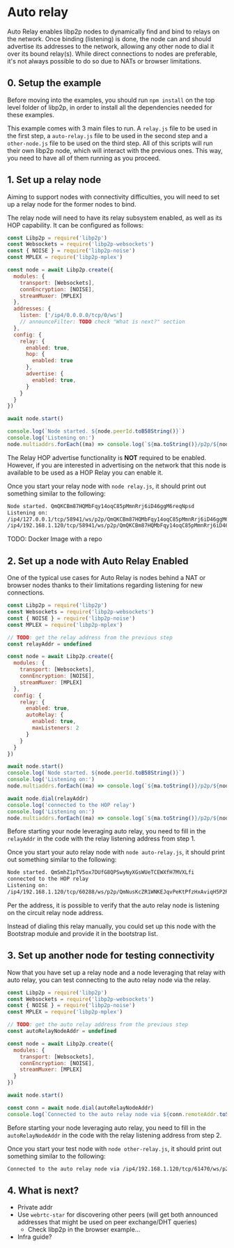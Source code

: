 # Auto relay

Auto Relay enables libp2p nodes to dynamically find and bind to relays on the network. Once binding (listening) is done, the node can and should advertise its addresses to the network, allowing any other node to dial it over its bound relay(s).
While direct connections to nodes are preferable, it's not always possible to do so due to NATs or browser limitations.

## 0. Setup the example

Before moving into the examples, you should run `npm install` on the top level folder of libp2p, in order to install all the dependencies needed for these examples.

This example comes with 3 main files to run. A `relay.js` file to be used in the first step, a `auto-relay.js` file to be used in the second step and a `other-node.js` file to be used on the third step. All of this scripts will run their own libp2p node, which will interact with the previous ones. This way, you need to have all of them running as you proceed.

## 1. Set up a relay node

Aiming to support nodes with connectivity difficulties, you will need to set up a relay node for the former nodes to bind.

The relay node will need to have its relay subsystem enabled, as well as its HOP capability. It can be configured as follows:

```js
const Libp2p = require('libp2p')
const Websockets = require('libp2p-websockets')
const { NOISE } = require('libp2p-noise')
const MPLEX = require('libp2p-mplex')

const node = await Libp2p.create({
  modules: {
    transport: [Websockets],
    connEncryption: [NOISE],
    streamMuxer: [MPLEX]
  },
  addresses: {
    listen: ['/ip4/0.0.0.0/tcp/0/ws']
    // announceFilter: TODO check "What is next?" section
  },
  config: {
    relay: {
      enabled: true,
      hop: {
        enabled: true
      },
      advertise: {
        enabled: true,
      }
    }
  }
})

await node.start()

console.log(`Node started. ${node.peerId.toB58String()}`)
console.log('Listening on:')
node.multiaddrs.forEach((ma) => console.log(`${ma.toString()}/p2p/${node.peerId.toB58String()}`))
```

The Relay HOP advertise functionality is **NOT** required to be enabled. However, if you are interested in advertising on the network that this node is available to be used as a HOP Relay you can enable it.

Once you start your relay node with `node relay.js`, it should print out something similar to the following:

```sh
Node started. QmQKCBm87HQMbFqy14oqC85pMmnRrj6iD46ggM6reqNpsd
Listening on:
/ip4/127.0.0.1/tcp/58941/ws/p2p/QmQKCBm87HQMbFqy14oqC85pMmnRrj6iD46ggM6reqNpsd
/ip4/192.168.1.120/tcp/58941/ws/p2p/QmQKCBm87HQMbFqy14oqC85pMmnRrj6iD46ggM6reqNpsd
```

TODO: Docker Image with a repo

## 2. Set up a node with Auto Relay Enabled

One of the typical use cases for Auto Relay is nodes behind a NAT or browser nodes thanks to their limitations regarding listening for new connections.

```js
const Libp2p = require('libp2p')
const Websockets = require('libp2p-websockets')
const { NOISE } = require('libp2p-noise')
const MPLEX = require('libp2p-mplex')

// TODO: get the relay address from the previous step
const relayAddr = undefined

const node = await Libp2p.create({
  modules: {
    transport: [Websockets],
    connEncryption: [NOISE],
    streamMuxer: [MPLEX]
  },
  config: {
    relay: {
      enabled: true,
      autoRelay: {
        enabled: true,
        maxListeners: 2
      }
    }
  }
})

await node.start()
console.log(`Node started. ${node.peerId.toB58String()}`)
console.log('Listening on:')
node.multiaddrs.forEach((ma) => console.log(`${ma.toString()}/p2p/${node.peerId.toB58String()}`))

await node.dial(relayAddr)
console.log('connected to the HOP relay')
console.log('Listening on:')
node.multiaddrs.forEach((ma) => console.log(`${ma.toString()}/p2p/${node.peerId.toB58String()}`))
```

Before starting your node leveraging auto relay, you need to fill in the `relayAddr` in the code with the relay listening address from step 1.

Once you start your auto relay node with `node auto-relay.js`, it should print out something similar to the following:

```sh
Node started. QmSmhZ1pTV5ox7DUfG8QPSwyNyXGsWUeTCEWXfH7MVXLfi
connected to the HOP relay
Listening on:
/ip4/192.168.1.120/tcp/60288/ws/p2p/QmNusKcZR1WNKEJqvPeKtPfzHxAviqH5P2RxyKRqynV6WD/p2p-circuit/p2p/QmSmhZ1pTV5ox7DUfG8QPSwyNyXGsWUeTCEWXfH7MVXLfi
```

Per the address, it is possible to verify that the auto relay node is listening on the circuit relay node address.

Instead of dialing this relay manually, you could set up this node with the Bootstrap module and provide it in the bootstrap list.

## 3. Set up another node for testing connectivity

Now that you have set up a relay node and a node leveraging that relay with auto relay, you can test connecting to the auto relay node via the relay.

```js
const Libp2p = require('libp2p')
const Websockets = require('libp2p-websockets')
const { NOISE } = require('libp2p-noise')
const MPLEX = require('libp2p-mplex')

// TODO: get the auto relay address from the previous step
const autoRelayNodeAddr = undefined

const node = await Libp2p.create({
  modules: {
    transport: [Websockets],
    connEncryption: [NOISE],
    streamMuxer: [MPLEX]
  }
})

await node.start()

const conn = await node.dial(autoRelayNodeAddr)
console.log(`Connected to the auto relay node via ${conn.remoteAddr.toString()}`)
```

Before starting your node leveraging auto relay, you need to fill in the `autoRelayNodeAddr` in the code with the relay listening address from step 2.

Once you start your test node with `node other-relay.js`, it should print out something similar to the following:

```sh
Connected to the auto relay node via /ip4/192.168.1.120/tcp/61470/ws/p2p/Qme1DfXDeaMEPNsUrG8EFXj2JDqzpgy9LuD6mpqpBsNwTm/p2p-circuit/p2p/Qmch46oemLTk6HJX1Yzm8gVRLPvBStoMQNniB37mX34RqM
```

## 4. What is next?

- Private addr
- Use `webrtc-star` for discovering other peers (will get both announced addresses that might be used on peer exchange/DHT queries)
  - Check libp2p in the browser example...
- Infra guide?
